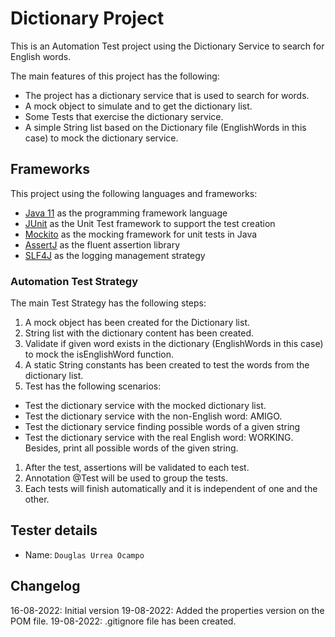 # Dictionary Project

This is an Automation Test project using the Dictionary Service to search for English words.

The main features of this project has the following:

* The project has a dictionary service that is used to search for words. 
* A mock object to simulate and to get the dictionary list.
* Some Tests that exercise the dictionary service.
* A simple String list based on the Dictionary file (EnglishWords in this case) to mock the dictionary service.

## Frameworks
This project using the following languages and frameworks:

* [Java 11](https://openjdk.java.net/projects/jdk/11/) as the programming framework language
* [JUnit](https://junit.org/junit5/) as the Unit Test framework to support the test creation
* [Mockito](https://site.mockito.org) as the mocking framework for unit tests in Java
* [AssertJ](https://joel-costigliola.github.io/assertj/) as the fluent assertion library
* [SLF4J](https://www.slf4j.org) as the logging management strategy

### Automation Test Strategy

The main Test Strategy has the following steps:

1. A mock object has been created for the Dictionary list.
2. String list with the dictionary content has been created.
3. Validate if given word exists in the dictionary (EnglishWords in this case) to mock the isEnglishWord function.
4. A static String constants has been created to test the words from the dictionary list.
5. Test has the following scenarios:
* Test the dictionary service with the mocked dictionary list.
* Test the dictionary service with the non-English word: AMIGO.
* Test the dictionary service finding possible words of a given string
* Test the dictionary service with the real English word: WORKING. Besides, print all possible words of the given string.
1. After the test, assertions will be validated to each test.
2. Annotation @Test will be used to group the tests.
3. Each tests will finish automatically and it is independent of one and the other.

## Tester details
* Name: `Douglas Urrea Ocampo`

## Changelog
16-08-2022: Initial version
19-08-2022: Added the properties version on the POM file.
19-08-2022: .gitignore file has been created.
